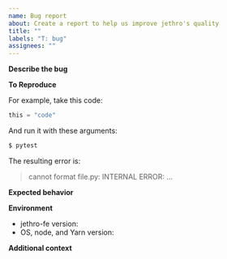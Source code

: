 ```yaml
---
name: Bug report
about: Create a report to help us improve jethro's quality
title: ""
labels: "T: bug"
assignees: ""
---
```


**Describe the bug**

<!-- A clear and concise description of what the bug is. -->

**To Reproduce**

<!--
Minimal steps to reproduce the behavior with source code and configuration.
-->

For example, take this code:

```python
this = "code"
```

And run it with these arguments:

```sh
$ pytest
```

The resulting error is:

> cannot format file.py: INTERNAL ERROR: ...

**Expected behavior**

<!-- A clear and concise description of what you expected to happen. -->

**Environment**

<!-- Please complete the following information: -->

- jethro-fe version: <!-- e.g. [main] -->
- OS, node, and Yarn version: <!-- e.g. [Linux/v16.13.2/1.22.15] -->

**Additional context**

<!-- Add any other context about the problem here. -->
